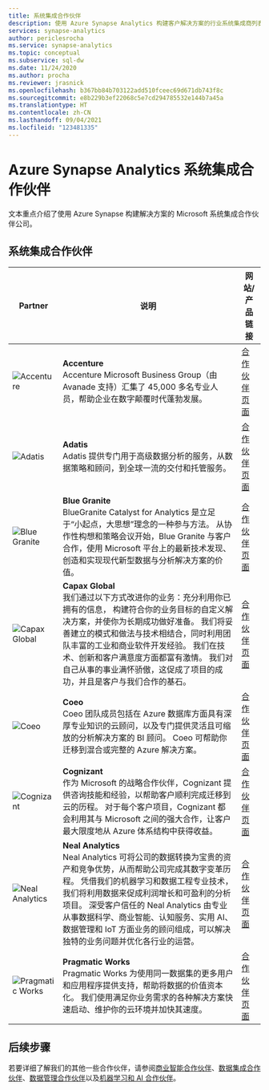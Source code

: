 ```yaml
---
title: 系统集成合作伙伴
description: 使用 Azure Synapse Analytics 构建客户解决方案的行业系统集成商列表
services: synapse-analytics
author: periclesrocha
ms.service: synapse-analytics
ms.topic: conceptual
ms.subservice: sql-dw
ms.date: 11/24/2020
ms.author: procha
ms.reviewer: jrasnick
ms.openlocfilehash: b367bb84b703122add510fceec69d671db743f8c
ms.sourcegitcommit: e8b229b3ef22068c5e7cd294785532e144b7a45a
ms.translationtype: HT
ms.contentlocale: zh-CN
ms.lasthandoff: 09/04/2021
ms.locfileid: "123481335"
---
```

# <a name="azure-synapse-analytics-system-integration-partners"></a>Azure Synapse Analytics 系统集成合作伙伴

文本重点介绍了使用 Azure Synapse 构建解决方案的 Microsoft 系统集成合作伙伴公司。

## <a name="system-integration-partners"></a>系统集成合作伙伴
| Partner | 说明 | 网站/产品链接 |
| ------- | ----------- | -------------------- |
| ![Accenture](./media/system-integration/accenture-logo.png) |**Accenture**<br>Accenture Microsoft Business Group（由 Avanade 支持）汇集了 45,000 多名专业人员，帮助企业在数字颠覆时代蓬勃发展。|[合作伙伴页面](https://www.accenture.com/us-en/services/microsoft-index)<br>|
| ![Adatis](./media/system-integration/adatis-logo.png) |**Adatis**<br>Adatis 提供专门用于高级数据分析的服务，从数据策略和顾问，到全球一流的交付和托管服务。 |[合作伙伴页面](https://adatis.co.uk/)<br> |
| ![Blue Granite](./media/system-integration/blue-granite-logo.png) |**Blue Granite**<br>BlueGranite Catalyst for Analytics 是立足于“小起点，大思想”理念的一种参与方法。 从协作性构想和策略会议开始，Blue Granite 与客户合作，使用 Microsoft 平台上的最新技术发现、创造和实现现代新型数据与分析解决方案的价值。|[合作伙伴页面](https://www.blue-granite.com/)<br>|
| ![Capax Global](./media/system-integration/capax-global-logo.png) |**Capax Global**<br>我们通过以下方式改进你的业务：充分利用你已拥有的信息， 构建符合你的业务目标的自定义解决方案，并使你为长期成功做好准备。 我们将妥善建立的模式和做法与技术相结合，同时利用团队丰富的工业和商业软件开发经验。 我们在技术、创新和客户满意度方面都富有激情。 我们对自己从事的事业满怀骄傲，这促成了项目的成功，并且是客户与我们合作的基石。|[合作伙伴页面](https://www.capaxglobal.com/)<br>|
| ![Coeo](./media/system-integration/coeo-logo.png) |**Coeo**<br>Coeo 团队成员包括在 Azure 数据库方面具有深厚专业知识的云顾问，以及专门提供灵活且可缩放的分析解决方案的 BI 顾问。 Coeo 可帮助你迁移到混合或完整的 Azure 解决方案。|[合作伙伴页面](https://www.coeo.com/solution/technology/microsoft-azure/)<br>|
| ![Cognizant](./media/system-integration/cognizant-logo.png) |**Cognizant**<br>作为 Microsoft 的战略合作伙伴，Cognizant 提供咨询技能和经验，以帮助客户顺利完成迁移到云的历程。 对于每个客户项目，Cognizant 都会利用其与 Microsoft 之间的强大合作，让客户最大限度地从 Azure 体系结构中获得收益。|[合作伙伴页面](https://www.cognizant.com/partners/microsoftazure)<br>|
| ![Neal Analytics](./media/system-integration/neal-analytics-logo.png) |**Neal Analytics**<br>Neal Analytics 可将公司的数据转换为宝贵的资产和竞争优势，从而帮助公司完成其数字变革历程。 凭借我们的机器学习和数据工程专业技术，我们将利用数据来促成利润增长和可盈利的分析项目。 深受客户信任的 Neal Analytics 由专业从事数据科学、商业智能、认知服务、实用 AI、数据管理和 IoT 方面业务的顾问组成，可以解决独特的业务问题并优化各行业的运营。|[合作伙伴页面](https://nealanalytics.com/)<br>|
| ![Pragmatic Works](./media/system-integration/pragmatic-works-logo.png) |**Pragmatic Works**<br>Pragmatic Works 为使用同一数据集的更多用户和应用程序提供支持，帮助将数据的价值资本化。 我们使用满足你业务需求的各种解决方案快速启动、维护你的云环境并加快其速度。|[合作伙伴页面](https://www.pragmaticworks.com/)<br>|

## <a name="next-steps"></a>后续步骤
若要详细了解我们的其他一些合作伙伴，请参阅[商业智能合作伙伴](business-intelligence.md)、[数据集成合作伙伴](data-integration.md)、[数据管理合作伙伴](data-management.md)以及[机器学习和 AI 合作伙伴](machine-learning-ai.md)。

